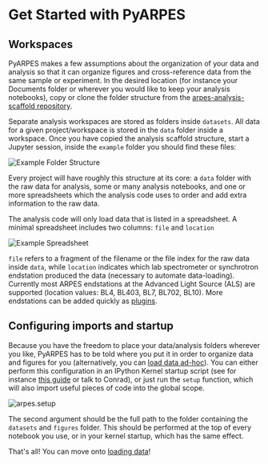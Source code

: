 # Get Started with PyARPES

## Workspaces

PyARPES makes a few assumptions about the organization of your data and analysis so that it can organize figures and 
cross-reference data from the same sample or experiment. In the desired location (for instance your Documents folder
or wherever you would like to keep your analysis notebooks), copy or clone the folder structure from the
[arpes-analysis-scaffold repository](https://gitlab.com/lanzara-group/arpes-analysis-scaffold).

Separate analysis workspaces are stored as folders inside `datasets`. All data for a given project/workspace is 
stored in the `data` folder inside a workspace. Once you have copied the analysis scaffold structure, start a Jupyter session, inside the `example` 
folder you should find these files:

![Example Folder Structure](static/jupyter-file-structure.png)

Every project will have roughly this structure at its core: a `data` folder with the raw data for analysis,
some or many analysis notebooks, and one or more spreadsheets which the analysis code uses to order and add 
extra information to the raw data.

The analysis code will only load data that is listed in a spreadsheet. A minimal spreadsheet includes two columns: 
`file` and `location` 

![Example Spreadsheet](static/spreadsheet.png)

`file` refers to a fragment of the filename or the file index for the raw data inside `data`, while `location` 
indicates which lab spectrometer or synchrotron endstation produced the data (necessary to automate data-loading).
Currently most ARPES endstations at the Advanced Light Source (ALS) are supported 
(location values: BL4, BL403, BL7, BL702, BL10). More endstations can be added quickly as [plugins](/writing-plugins).

## Configuring imports and startup

Because you have the freedom to place your data/analysis folders wherever you like, 
PyARPES has to be told where you put it in order to organize data and figures for you (alternatively, 
you can [load data ad-hoc](/ad-hoc)). You can either perform this configuration in an IPython Kernel startup script (see for 
instance [this guide](http://www.gilgalad.co.uk/post/jupyter-kernel/) or talk to Conrad), or just run 
the `setup` function, which will also import useful pieces of code into the global scope.

![arpes.setup](static/call-setup.png)

The second argument should be the full path to the folder containing the `datasets` and `figures` folder. 
This should be performed at the top of every notebook you use, or in your kernel startup, which has the same effect.

That's all! You can move onto [loading data](/loading-data)!

